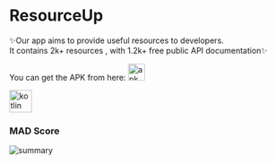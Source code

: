 # ResourceUp 
✨Our app aims to provide useful resources to developers.<br> It contains 2k+ resources , with 1.2k+ free public API documentation✨

You can get the APK from here: <a href="https://drive.google.com/drive/folders/1jnTzv4K5mbtoz604VSy0jh5T4g5UEgnk" > <img src="https://user-images.githubusercontent.com/91387531/152100396-2ba4af80-43da-49b6-8360-c36e4de2e86e.png" alt="apk" width="30" height="30"> </a> <br>


<a href="https://kotlinlang.org" target="_blank" rel="noreferrer"> <img src="https://www.vectorlogo.zone/logos/kotlinlang/kotlinlang-icon.svg" alt="kotlin" width="40" height="40"/> </a>



### MAD Score
![summary](https://user-images.githubusercontent.com/91387531/152099112-fe768d7f-0f2f-464b-a782-b77fbcc28f8a.png)
